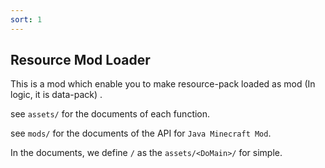 ```yaml
---
sort: 1
---
```


## Resource Mod Loader

This is a mod which enable you to make resource-pack loaded as mod (In logic, it is data-pack) .

see `assets/` for the documents of each function.

see `mods/` for the documents of the API for `Java Minecraft Mod`.



In the documents, we define `/` as the `assets/<DoMain>/` for simple.